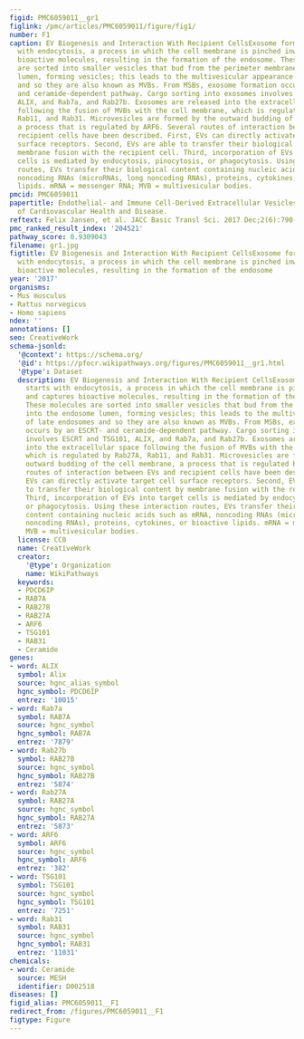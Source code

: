 ```yaml
---
figid: PMC6059011__gr1
figlink: /pmc/articles/PMC6059011/figure/fig1/
number: F1
caption: EV Biogenesis and Interaction With Recipient CellsExosome formation starts
  with endocytosis, a process in which the cell membrane is pinched inward and captures
  bioactive molecules, resulting in the formation of the endosome. These molecules
  are sorted into smaller vesicles that bud from the perimeter membrane into the endosome
  lumen, forming vesicles; this leads to the multivesicular appearance of late endosomes
  and so they are also known as MVBs. From MSBs, exosome formation occurs by an ESCRT-
  and ceramide-dependent pathway. Cargo sorting into exosomes involves ESCRT and TSG101,
  ALIX, and Rab7a, and Rab27b. Exosomes are released into the extracellular space
  following the fusion of MVBs with the cell membrane, which is regulated by Rab27A,
  Rab11, and Rab31. Microvesicles are formed by the outward budding of the cell membrane,
  a process that is regulated by ARF6. Several routes of interaction between EVs and
  recipient cells have been described. First, EVs can directly activate target cell
  surface receptors. Second, EVs are able to transfer their biological content by
  membrane fusion with the recipient cell. Third, incorporation of EVs into target
  cells is mediated by endocytosis, pinocytosis, or phagocytosis. Using these interaction
  routes, EVs transfer their biological content containing nucleic acids such as mRNA,
  noncoding RNAs (microRNAs, long noncoding RNAs), proteins, cytokines, or bioactive
  lipids. mRNA = messenger RNA; MVB = multivesicular bodies.
pmcid: PMC6059011
papertitle: Endothelial- and Immune Cell-Derived Extracellular Vesicles in the Regulation
  of Cardiovascular Health and Disease.
reftext: Felix Jansen, et al. JACC Basic Transl Sci. 2017 Dec;2(6):790-807.
pmc_ranked_result_index: '204521'
pathway_score: 0.9309043
filename: gr1.jpg
figtitle: EV Biogenesis and Interaction With Recipient CellsExosome formation starts
  with endocytosis, a process in which the cell membrane is pinched inward and captures
  bioactive molecules, resulting in the formation of the endosome
year: '2017'
organisms:
- Mus musculus
- Rattus norvegicus
- Homo sapiens
ndex: ''
annotations: []
seo: CreativeWork
schema-jsonld:
  '@context': https://schema.org/
  '@id': https://pfocr.wikipathways.org/figures/PMC6059011__gr1.html
  '@type': Dataset
  description: EV Biogenesis and Interaction With Recipient CellsExosome formation
    starts with endocytosis, a process in which the cell membrane is pinched inward
    and captures bioactive molecules, resulting in the formation of the endosome.
    These molecules are sorted into smaller vesicles that bud from the perimeter membrane
    into the endosome lumen, forming vesicles; this leads to the multivesicular appearance
    of late endosomes and so they are also known as MVBs. From MSBs, exosome formation
    occurs by an ESCRT- and ceramide-dependent pathway. Cargo sorting into exosomes
    involves ESCRT and TSG101, ALIX, and Rab7a, and Rab27b. Exosomes are released
    into the extracellular space following the fusion of MVBs with the cell membrane,
    which is regulated by Rab27A, Rab11, and Rab31. Microvesicles are formed by the
    outward budding of the cell membrane, a process that is regulated by ARF6. Several
    routes of interaction between EVs and recipient cells have been described. First,
    EVs can directly activate target cell surface receptors. Second, EVs are able
    to transfer their biological content by membrane fusion with the recipient cell.
    Third, incorporation of EVs into target cells is mediated by endocytosis, pinocytosis,
    or phagocytosis. Using these interaction routes, EVs transfer their biological
    content containing nucleic acids such as mRNA, noncoding RNAs (microRNAs, long
    noncoding RNAs), proteins, cytokines, or bioactive lipids. mRNA = messenger RNA;
    MVB = multivesicular bodies.
  license: CC0
  name: CreativeWork
  creator:
    '@type': Organization
    name: WikiPathways
  keywords:
  - PDCD6IP
  - RAB7A
  - RAB27B
  - RAB27A
  - ARF6
  - TSG101
  - RAB31
  - Ceramide
genes:
- word: ALIX
  symbol: Alix
  source: hgnc_alias_symbol
  hgnc_symbol: PDCD6IP
  entrez: '10015'
- word: Rab7a
  symbol: RAB7A
  source: hgnc_symbol
  hgnc_symbol: RAB7A
  entrez: '7879'
- word: Rab27b
  symbol: RAB27B
  source: hgnc_symbol
  hgnc_symbol: RAB27B
  entrez: '5874'
- word: Rab27A
  symbol: RAB27A
  source: hgnc_symbol
  hgnc_symbol: RAB27A
  entrez: '5873'
- word: ARF6
  symbol: ARF6
  source: hgnc_symbol
  hgnc_symbol: ARF6
  entrez: '382'
- word: TSG101
  symbol: TSG101
  source: hgnc_symbol
  hgnc_symbol: TSG101
  entrez: '7251'
- word: Rab31
  symbol: RAB31
  source: hgnc_symbol
  hgnc_symbol: RAB31
  entrez: '11031'
chemicals:
- word: Ceramide
  source: MESH
  identifier: D002518
diseases: []
figid_alias: PMC6059011__F1
redirect_from: /figures/PMC6059011__F1
figtype: Figure
---
```


